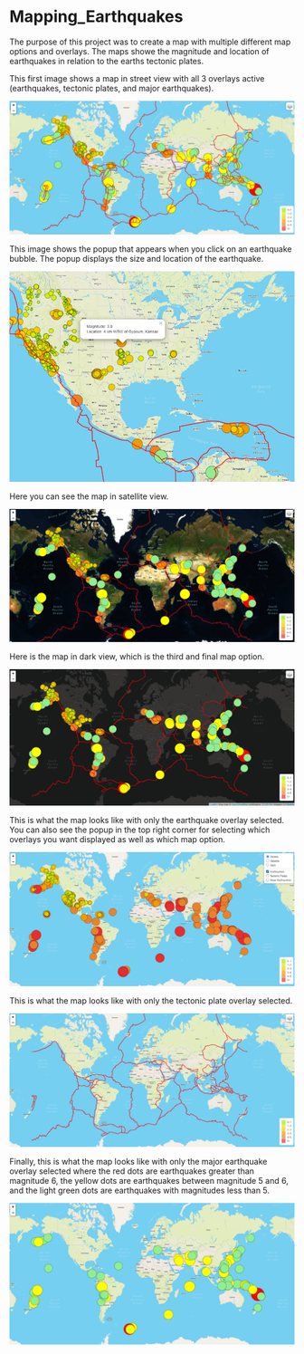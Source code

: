 # Mapping_Earthquakes
The purpose of this project was to create a map with multiple different map options and overlays. The maps showe the  magnitude and location of earthquakes in relation to the earths tectonic plates.

This first image shows a map in street view with all 3 overlays active (earthquakes, tectonic plates, and major earthquakes).

![pic1](Pics/pic1.png)

This image shows the popup that appears when you click on an earthquake bubble. The popup displays the size and location of the earthquake.

![pic2](Pics/pic2.png)

Here you can see the map in satellite view.

![pic3](Pics/pic3.png)

Here is the map in dark view, which is the third and final map option.

![pic4](Pics/pic4.png)

This is what the map looks like with only the earthquake overlay selected. You can also see the popup in the top right corner for selecting which overlays you want displayed as well as which map option.

![pic5](Pics/pic5.png)

This is what the map looks like with only the tectonic plate overlay selected.

![pic6](Pics/pic6.png)

Finally, this is what the map looks like with only the major earthquake overlay selected where the red dots are earthquakes greater than magnitude 6, the yellow dots are earthquakes between magnitude 5 and 6, and the light green dots are earthquakes with magnitudes less than 5.

![pic7](Pics/pic7.png)

